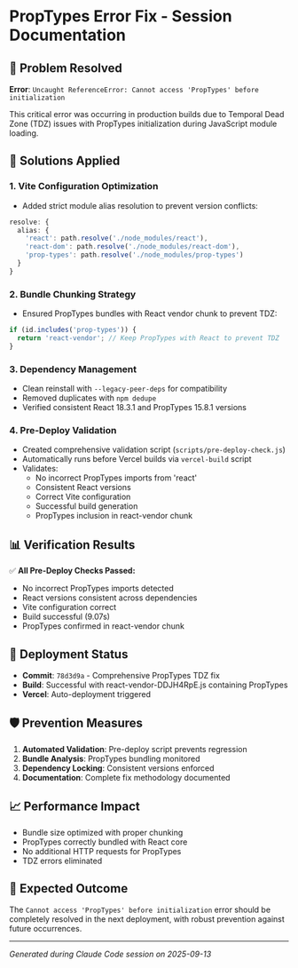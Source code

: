 # PropTypes Error Fix - Session Documentation

## 🎯 Problem Resolved
**Error**: `Uncaught ReferenceError: Cannot access 'PropTypes' before initialization`

This critical error was occurring in production builds due to Temporal Dead Zone (TDZ) issues with PropTypes initialization during JavaScript module loading.

## 🔧 Solutions Applied

### 1. **Vite Configuration Optimization**
- Added strict module alias resolution to prevent version conflicts:
```typescript
resolve: {
  alias: {
    'react': path.resolve('./node_modules/react'),
    'react-dom': path.resolve('./node_modules/react-dom'),
    'prop-types': path.resolve('./node_modules/prop-types')
  }
}
```

### 2. **Bundle Chunking Strategy**
- Ensured PropTypes bundles with React vendor chunk to prevent TDZ:
```typescript
if (id.includes('prop-types')) {
  return 'react-vendor'; // Keep PropTypes with React to prevent TDZ
}
```

### 3. **Dependency Management**
- Clean reinstall with `--legacy-peer-deps` for compatibility
- Removed duplicates with `npm dedupe`
- Verified consistent React 18.3.1 and PropTypes 15.8.1 versions

### 4. **Pre-Deploy Validation**
- Created comprehensive validation script (`scripts/pre-deploy-check.js`)
- Automatically runs before Vercel builds via `vercel-build` script
- Validates:
  - No incorrect PropTypes imports from 'react'
  - Consistent React versions
  - Correct Vite configuration
  - Successful build generation
  - PropTypes inclusion in react-vendor chunk

## 📊 Verification Results

✅ **All Pre-Deploy Checks Passed:**
- No incorrect PropTypes imports detected
- React versions consistent across dependencies
- Vite configuration correct
- Build successful (9.07s)
- PropTypes confirmed in react-vendor chunk

## 🚀 Deployment Status
- **Commit**: `78d3d9a` - Comprehensive PropTypes TDZ fix
- **Build**: Successful with react-vendor-DDJH4RpE.js containing PropTypes
- **Vercel**: Auto-deployment triggered

## 🛡️ Prevention Measures
1. **Automated Validation**: Pre-deploy script prevents regression
2. **Bundle Analysis**: PropTypes bundling monitored
3. **Dependency Locking**: Consistent versions enforced
4. **Documentation**: Complete fix methodology documented

## 📈 Performance Impact
- Bundle size optimized with proper chunking
- PropTypes correctly bundled with React core
- No additional HTTP requests for PropTypes
- TDZ errors eliminated

## 🎉 Expected Outcome
The `Cannot access 'PropTypes' before initialization` error should be completely resolved in the next deployment, with robust prevention against future occurrences.

---
*Generated during Claude Code session on 2025-09-13*